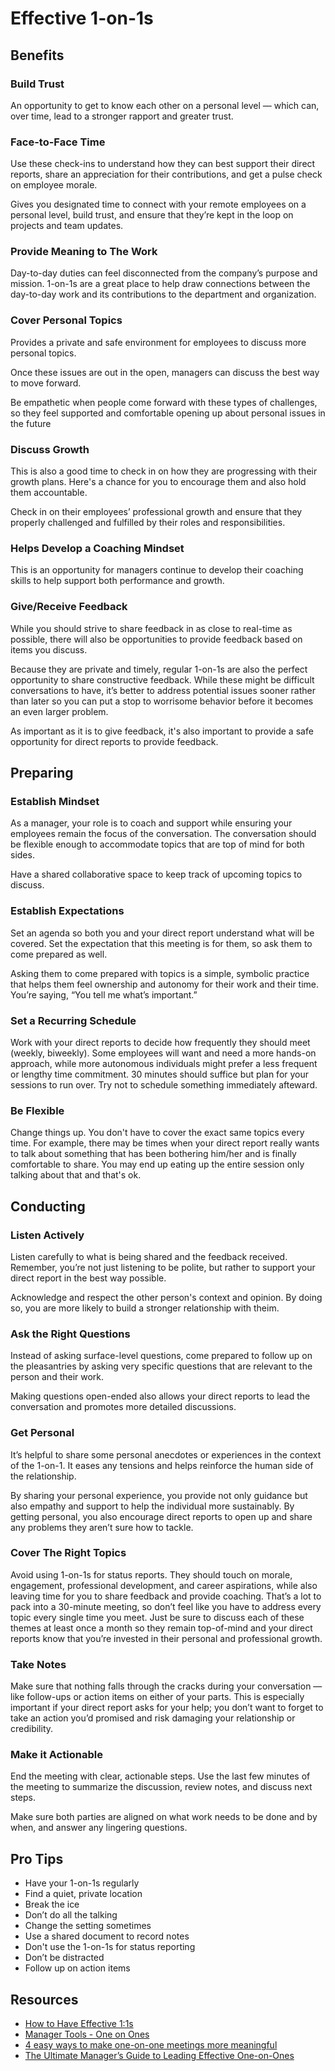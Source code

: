 # Effective 1-on-1s

## Benefits

### Build Trust
An opportunity to get to know each other on a personal level — which can, over time, lead to a stronger rapport and greater trust.

### Face-to-Face Time
Use these check-ins to understand how they can best support their direct reports, share an appreciation for their contributions, and get a pulse check on employee morale.

Gives you designated time to connect with your remote employees on a personal level, build trust, and ensure that they’re kept in the loop on projects and team updates.

### Provide Meaning to The Work
Day-to-day duties can feel disconnected from the company’s purpose and mission. 1-on-1s are a great place to help draw connections between the day-to-day work and its contributions to the department and organization.
### Cover Personal Topics
Provides a private and safe environment for employees to discuss more personal topics.

Once these issues are out in the open, managers can discuss the best way to move forward.

Be empathetic when people come forward with these types of challenges, so they feel supported and comfortable opening up about personal issues in the future

### Discuss Growth
This is also a good time to check in on how they are progressing with their growth plans. Here's a chance for you to encourage them and also hold them accountable.

Check in on their employees’ professional growth and ensure that they properly challenged and fulfilled by their roles and responsibilities.

### Helps Develop a Coaching Mindset
This is an opportunity for managers continue to develop their coaching skills to help support both performance and growth.
### Give/Receive Feedback
While you should strive to share feedback in as close to real-time as possible, there will also be opportunities to provide feedback based on items you discuss.

Because they are private and timely, regular 1-on-1s are also the perfect opportunity to share constructive feedback. While these might be difficult conversations to have, it’s better to address potential issues sooner rather than later so you can put a stop to worrisome behavior before it becomes an even larger problem.

As important as it is to give feedback, it's also important to provide a safe opportunity for direct reports to provide feedback.
## Preparing

### Establish Mindset
As a manager, your role is to coach and support while ensuring your employees remain the focus of the conversation. The conversation should be flexible enough to accommodate topics that are top of mind for both sides.

Have a shared collaborative space to keep track of upcoming topics to discuss.

### Establish Expectations
Set an agenda so both you and your direct report understand what will be covered.  Set the expectation that this meeting is for them, so ask them to come prepared as well.

Asking them to come prepared with topics is a simple, symbolic practice that helps them feel ownership and autonomy for their work and their time. You’re saying, “You tell me what’s important.”

### Set a Recurring Schedule
Work with your direct reports to decide how frequently they should meet (weekly, biweekly).  Some employees will want and need a more hands-on approach, while more autonomous individuals might prefer a less frequent or lengthy time commitment.  30 minutes should suffice but plan for your sessions to run over.  Try not to schedule something immediately afteward.
### Be Flexible
Change things up.  You don't have to cover the exact same topics every time.  For example, there may be times when your direct report really wants to talk about something that has been bothering him/her and is finally comfortable to share.  You may end up eating up the entire session only talking about that and that's ok.
## Conducting

### Listen Actively
Listen carefully to what is being shared and the feedback received. Remember, you’re not just listening to be polite, but rather to support your direct report in the best way possible.

Acknowledge and respect the other person's context and opinion. By doing so, you are more likely to build a stronger relationship with theim.

### Ask the Right Questions
Instead of asking surface-level questions, come prepared to follow up on the pleasantries by asking very specific questions that are relevant to the person and their work.

Making questions open-ended also allows your direct reports to lead the conversation and promotes more detailed discussions. 
### Get Personal
It’s helpful to share some personal anecdotes or experiences in the context of the 1-on-1. It eases any tensions and helps reinforce the human side of the relationship.

By sharing your personal experience, you provide not only guidance but also empathy and support to help the individual more sustainably. By getting personal, you also encourage direct reports to open up and share any problems they aren’t sure how to tackle.
### Cover The Right Topics
Avoid using 1-on-1s for status reports.  They should touch on morale, engagement, professional development, and career aspirations, while also leaving time for you to share feedback and provide coaching. That’s a lot to pack into a 30-minute meeting, so don’t feel like you have to address every topic every single time you meet. Just be sure to discuss each of these themes at least once a month so they remain top-of-mind and your direct reports know that you’re invested in their personal and professional growth.

### Take Notes
Make sure that nothing falls through the cracks during your conversation — like follow-ups or action items on either of your parts. This is especially important if your direct report asks for your help; you don’t want to forget to take an action you’d promised and risk damaging your relationship or credibility.

### Make it Actionable
End the meeting with clear, actionable steps. Use the last few minutes of the meeting to summarize the discussion, review notes, and discuss next steps.

Make sure both parties are aligned on what work needs to be done and by when, and answer any lingering questions.
## Pro Tips

* Have your 1-on-1s regularly
* Find a quiet, private location
* Break the ice
* Don’t do all the talking
* Change the setting sometimes
* Use a shared document to record notes
* Don't use the 1-on-1s for status reporting
* Don’t be distracted
* Follow up on action items

## Resources
* [How to Have Effective 1:1s](https://www.radicalcandor.com/effective-one-on-ones/)
* [Manager Tools - One on Ones](https://www.manager-tools.com/map-universe/one-ones)
* [4 easy ways to make one-on-one meetings more meaningful](https://www.betterup.com/blog/one-on-one-meeting)
* [The Ultimate Manager’s Guide to Leading Effective One-on-Ones](https://lattice.com/library/the-ultimate-managers-guide-to-leading-effective-one-on-ones)